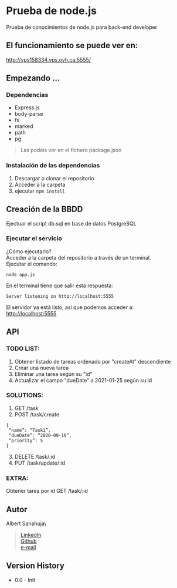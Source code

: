 # Prueba de node.js
Prueba de conocimientos de node.js para back-end developer

## El funcionamiento se puede ver en:
http://vps158334.vps.ovh.ca:5555/

## Empezando ...
### Dependencias
* Express.js
* body-parse
* fs
* marked
* path
* pg
> Las podéis ver en el fichero package.json
### Instalación de las dependencias
1. Descargar o clonar el repositorio
2. Acceder a la carpeta
3. ejecutar `npm install`

## Creación de la BBDD
Ejectuar el script db.sql en base de datos PostgreSQL

### Ejecutar el servicio
¿Cómo ejecutarlo?\
Acceder a la carpeta del repositorio a través de un terminal.\
Ejecutar el comando:
```
node app.js
```
En el terminal tiene que salir esta respuesta:
```
Server listening on http://localhost:5555
```
El servidor ya está listo, así que podemos acceder a:\
<http://localhost:5555>

## API
### TODO LIST:
1. Obtener listado de tareas ordenado por "createAt" descendiente
2. Crear una nueva tarea
3. Eliminar una tarea según su "id"
4. Actualizar el campo "dueDate" a 2021-01-25 según su id

### SOLUTIONS:
1. GET /task
2. POST /task/create
```
{
 “name”: “Task1”,
 “dueDate”: “2020-09-10”,
 “priority”: 5
}
```
3. DELETE /task/:id
4. PUT /task/update/:id

### EXTRA:
Obtener tarea por id
GET /task/:id

## Autor
Albert Sanahuja\
> [LinkedIn](https://www.linkedin.com/in/albertsanahuja/)\
[Github](https://github.com/asanahuja)\
[e-mail](mailto://albert.sanahuja@sdezaina.com)
## Version History
* 0.0 - Init
